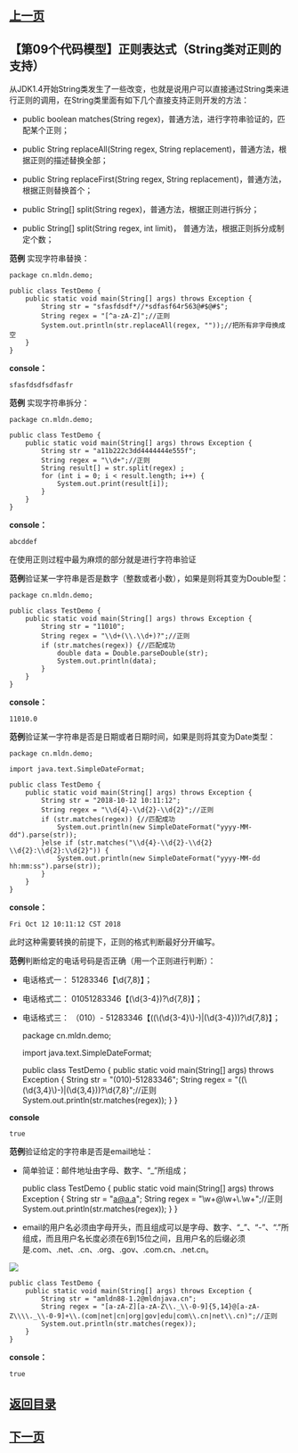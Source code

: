 ## [上一页](course65)
## 【第09个代码模型】正则表达式（String类对正则的支持）

从JDK1.4开始String类发生了一些改变，也就是说用户可以直接通过String类来进行正则的调用，在String类里面有如下几个直接支持正则开发的方法：

-  public boolean matches(String regex)，普通方法，进行字符串验证的，匹配某个正则；

-  public String replaceAll(String regex,
                         String replacement)，普通方法，根据正则的描述替换全部；

- public String replaceFirst(String regex,
                           String replacement)，普通方法，根据正则替换首个；

- public String[] split(String regex)，普通方法，根据正则进行拆分；

- public String[] split(String regex,
                      int limit)， 普通方法，根据正则拆分成制定个数；


**范例** 实现字符串替换：

	package cn.mldn.demo;
	
	public class TestDemo {
		public static void main(String[] args) throws Exception {
			String str = "sfasfdsdf*//*sdfasf64r563@#$@#$";
			String regex = "[^a-zA-Z]";//正则
			System.out.println(str.replaceAll(regex, ""));//把所有非字母换成空
		}
	}
**console：**

	sfasfdsdfsdfasfr


**范例** 实现字符串拆分：

	package cn.mldn.demo;
	
	public class TestDemo {
		public static void main(String[] args) throws Exception {
			String str = "a11b222c3dd4444444e555f";
			String regex = "\\d+";//正则
			String result[] = str.split(regex) ;
			for (int i = 0; i < result.length; i++) {
				System.out.print(result[i]);
			}
		}
	}

**console：**

	abcddef

在使用正则过程中最为麻烦的部分就是进行字符串验证

**范例**验证某一字符串是否是数字（整数或者小数），如果是则将其变为Double型：

	package cn.mldn.demo;
	
	public class TestDemo {
		public static void main(String[] args) throws Exception {
			String str = "11010";
			String regex = "\\d+(\\.\\d+)?";//正则
			if (str.matches(regex)) {//匹配成功
				double data = Double.parseDouble(str);
				System.out.println(data);
			}
		}
	}
**console：**

	11010.0

**范例**验证某一字符串是否是日期或者日期时间，如果是则将其变为Date类型：

	package cn.mldn.demo;
	
	import java.text.SimpleDateFormat;
	
	public class TestDemo {
		public static void main(String[] args) throws Exception {
			String str = "2018-10-12 10:11:12";
			String regex = "\\d{4}-\\d{2}-\\d{2}";//正则
			if (str.matches(regex)) {//匹配成功
				System.out.println(new SimpleDateFormat("yyyy-MM-dd").parse(str));
			}else if (str.matches("\\d{4}-\\d{2}-\\d{2} \\d{2}:\\d{2}:\\d{2}")) {
				System.out.println(new SimpleDateFormat("yyyy-MM-dd hh:mm:ss").parse(str));
			}
		}
	}
**console：**

	Fri Oct 12 10:11:12 CST 2018	

此时这种需要转换的前提下，正则的格式判断最好分开编写。

**范例**判断给定的电话号码是否正确（用一个正则进行判断）：

- 电话格式一： 51283346【\\d{7,8}】；

- 电话格式二： 01051283346【(\\d{3-4})?\\d{7,8}】；

- 电话格式三： （010）- 51283346【((\\(\\d{3-4}\\)-)|(\\d{3-4}))?\\d{7,8}】；

	package cn.mldn.demo;
	
	import java.text.SimpleDateFormat;
	
	public class TestDemo {
		public static void main(String[] args) throws Exception {
			String str = "(010)-51283346";
			String regex = "((\\(\\d{3,4}\\)-)|(\\d{3,4}))?\\d{7,8}";//正则
			System.out.println(str.matches(regex));
		}
	}

**console**

	true

**范例**验证给定的字符串是否是email地址：

- 简单验证：邮件地址由字母、数字、“_”所组成；

	public class TestDemo {
		public static void main(String[] args) throws Exception {
			String str = "a@a.a";
			String regex = "\\w+@\\w+\\.\\w+";//正则
			System.out.println(str.matches(regex));
		}
	}

- email的用户名必须由字母开头，而且组成可以是字母、数字、“_”、“-”、“.”所组成，而且用户名长度必须在6到15位之间，且用户名的后缀必须是.com、.net、.cn、.org、.gov、.com.cn、.net.cn。

![](https://s1.ax1x.com/2018/01/21/pWvHOA.png)

	public class TestDemo {
		public static void main(String[] args) throws Exception {
			String str = "amldn88-1.2@mldnjava.cn";
			String regex = "[a-zA-Z][a-zA-Z\\._\\-0-9]{5,14}@[a-zA-Z\\\\._\\-0-9]+\\.(com|net|cn|org|gov|edu|com\\.cn|net\\.cn)";//正则
			System.out.println(str.matches(regex));
		}
	}

**console：**

	true


## [返回目录](https://wuchengcheng110120.github.io/aliyunjava3/list)
## [下一页](course67)
